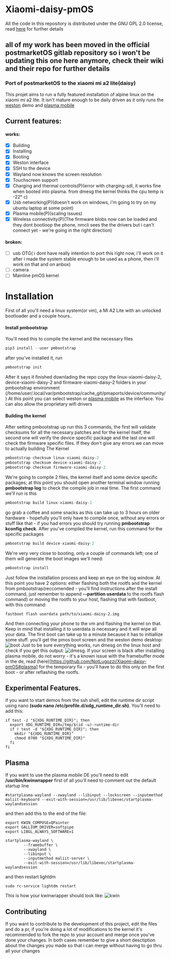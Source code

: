 # Xiaomi-daisy-pmOS
All the code in this repository is distributed under the GNU GPL 2.0 license, read [here](https://github.com/NotLugozzi/Xiaomi-daisy-pmOS/blob/main/LICENSE) for further details
## all of my work has been moved in the official postmarketOS gitlab repository so i won't be updating this one here anymore, check their wiki and their repo for further details
### Port of postmarketOS to the xiaomi mi a2 lite(daisy)
This projet aims to run a fully featured installation of alpine linux on the xiaomi mi a2 lite. It isn't mature enough to be daily driven as it only runs the 
[weston](https://youtu.be/JLhaONV8zBw) demo and [plasma mobile](https://github.com/NotLugozzi/Xiaomi-daisy-pmOS/blob/main/images/71884710-0a75-4978-be57-b59c9a149f9f.png) 

## Current features:
#### works:
- [x] Building
- [x] Installing
- [x] Booting
- [x] Weston interface
- [x] SSH to the device
- [x] Wayland now knows the screen resolution
- [x] Touchscreen support
- [x] Charging and thermal controls(P)(error with charging-sdl, it works fine when booted into plasma. from dmesg the kernel thinks the cpu temp is -22° c)
- [x] Usb networking(P)(doesn't work on windows, i'm going to try on my ubuntu laptop at some point)
- [x] Plasma mobile(P)(scaling issues)
- [x] Wireless connectivity(P)(The firmware blobs now can be loaded and they dont bootloop the phone, nmcli sees the the drivers but i can't connect yet - we're going in the right direction)
#### broken:
- [ ] usb OTG( i dont have really intention to port this right now, i'll work on it after i made the system stable enough to be used as a phone, then i'll work on that and on anbox)
- [ ] camera
- [ ] Mainline pmOS kernel

# Installation
First of all you'll need a linux system(or vm), a Mi A2 Lite with an unlocked bootloader and a couple hours..
#### Install pmbootstrap
You'll need this to compile the kernel and the necessary files
```python
pip3 install --user pmbootstrap
```
after you've installed it, run
```python
pmbootstrap init
```
After it says it finished downlading the repo copy the linux-xiaomi-daisy-2, device-xiaomi-daisy-2 and firmware-xiaomi-daisy-2 folders in your pmbootstrap environment (/home/user/.local/var/pmbootstrap/cache_git/pmaports/device/community/)
At this point you can select weston or [plasma mobile](https://github.com/NotLugozzi/Xiaomi-daisy-pmOS#plasma) as the interface. You can also allow the proprietary wifi drivers
#### Building the kernel
After setting pmbootstrap up run this 3 commands, the first will validate checksums for all the necessary patches and for the kernel itself, the second one will verify the device specific package and the last one will check the firmware specific files. If they don't give any errors we can move to actually building The Kernel
```python
pmbootstrap checksum linux-xiaomi-daisy-2
pmbootstrap checksum device-xiaomi-daisy-2
pmbootstrap checksum firmware-xiaomi-daisy-2
```
We're going to compile 2 files, the kernel itself and some device specific packages; at this point you should open another terminal window running **pmbootstrap log** to check the compile job in real time. The first command we'll run is this
```python
pmbootstrap build linux-xiaomi-daisy-2
```
go grab a coffee and some snacks as this can take up to 3 hours on older hardware - hopefully you'll only have to compile once, without any errors or stuff like that - if you had errors you should try running **pmbootstrap kconfig check**. After you've compiled the kernel, run this command for the specific packages
```python
pmbootstrap build device-xiaomi-daisy-2
```
We're very very close to booting, only a couple of commands left; one of them will generate the boot images we'll need:
```python
pmbootstrap install
```
Just follow the installation process and keep an eye on the log window. At this point you have 2 options: either flashing both the rootfs and the kernel from pmbootstrap(reccomended - you'll find instructions after the install command, just remember to append **--partition userdata** to the rootfs flash command) or moving the rootfs to your host, flashing that with fastboot, with this command:
```
fastboot flash userdata path/to/xiaomi-daisy-2.img
```
And then connecting your phone to the vm and flashing the kernel on that. Keep in mind that installing it to userdata is necessary and it will wipe all your data. The first boot can take up to a minute because it has to initiallize some stuff. you'll get the pmos boot screen and the weston demo desktop:
![boot](https://github.com/NotLugozzi/Xiaomi-daisy-pmOS/blob/main/images/pmOS%20succesful%20boot.jpg)
Just to be sure everything works, run dmesg on the linux host and check if you get this output:
![dmesg](https://github.com/NotLugozzi/Xiaomi-daisy-pmOS/blob/main/images/dmesg.png).
                          If your screen is black after installing plasma mobile, do not worry - it's a known issue with the framebuffer mode in the de, read (here)[https://github.com/NotLugozzi/Xiaomi-daisy-pmOS#plasma] for the temporary fix - you'll have to do this only on the first boot - or after reflashing the rootfs.
## Experimental Features. 
if you want to start demos from the ssh shell, edit the runtime dir script using nano **(sudo nano /etc/profile.d/xdg_runtime_dir.sh)**. You'll need to add this:
```
if test -z "${XDG_RUNTIME_DIR}"; then
  export XDG_RUNTIME_DIR=/tmp/$(id -u)-runtime-dir
  if ! test -d "${XDG_RUNTIME_DIR}"; then
    mkdir "${XDG_RUNTIME_DIR}"
    chmod 0700 "${XDG_RUNTIME_DIR}"
  fi
fi
```
## Plasma
If you want to use the plasma mobile DE you'll need to edit **/usr/bin/kwinwrapper** first of all you'll need to comment out the default startup line
```
#startplasma-wayland --xwayland --libinput --lockscreen --inputmethod maliit-keyboard --exit-with-session=/usr/lib/libexec/startplasma-waylandsession
```
and then add this to the end of the file:
```
export KWIN_COMPOSE=QPainter
export GALLIUM_DRIVER=softpipe
export LIBGL_ALWAYS_SOFTWARE=1

startplasma-wayland \
        --framebuffer \
        --xwayland \
        --libinput \
        --inputmethod maliit-server \
        --exit-with-session=/usr/lib/libexec/startplasma-waylandsession

```
and then restart lightdm
```
sudo rc-service lightdm restart
```
This is how your kwinwrapper should look like:
![kwin](https://github.com/NotLugozzi/Xiaomi-daisy-pmOS/blob/main/images/kwinwrapper.png)
## Contributing
If you want to contribute to the development of this project, edit the files and do a pr, if you're doing a lot of modifications to the kernel it's recommended to fork the repo to your account and merge once you've done your changes. In both cases remember to give a short desctiption about the changes you made so that i can merge without having to go thru all your changes  
